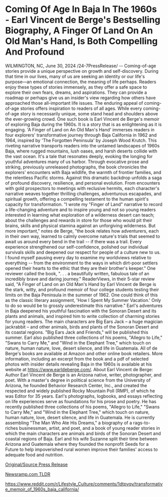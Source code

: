 # Coming Of Age In Baja In The 1960s - Earl Vincent de Berge's Bestselling Biography, A Finger Of Land On An Old Man's Hand, Is Both Compelling And Profound

WILMINGTON, NC, June 30, 2024 /24-7PressRelease/ -- Coming-of-age stories provide a unique perspective on growth and self-discovery. During that time in our lives, many of us are seeking an identity or our life's purpose—an emotional connection, the meaning of life perhaps. Readers enjoy these types of stories immensely, as they offer a safe space to explore their own fears, dreams, and aspirations. They can provide a roadmap or perhaps give us an insider's view regarding how others have approached those all-important life issues. The enduring appeal of coming-of-age stories offers inspiration to readers of all ages.  While every coming-of-age story is necessarily unique, some stand head and shoulders above the ever-growing crowd. One such book is Earl Vincent de Berge's memoir of exploring Baja during the 1960s. It is a story that is as enlightening as it is engaging.  'A Finger of Land on An Old Man's Hand' immerses readers in four explorers' transformative journey through Baja California in 1962 and 1964, inspired by 'The Forgotten Peninsula' by Joseph Wood Krutch. This riveting narrative transports readers into the untamed landscapes of 1960s Baja, where rugged mountains, lush oases, and harsh deserts collide with the vast ocean. It's a tale that resonates deeply, evoking the longing for youthful adventures many of us harbor.  Through evocative prose and striking, previously unreleased photographs, the book chronicles the explorers' encounters with Baja wildlife, the warmth of frontier families, and the relentless Pacific storms. Against this dramatic backdrop unfolds a saga of profound discovery, resilience, and personal evolution. From encounters with gold prospectors to meetings with reclusive hermits, each character's narrative weaves together thrilling challenges, adventurous escapades, and spiritual growth, offering a compelling testament to the human spirit's capacity for transformation.  "I wrote my "Finger of Land" narrative to record a life-changing adventure and to inspire young and not so young readers interested in learning what exploration of a wilderness desert can teach; about the challenges and rewards in store for those who would pit their brains, skills and physical stamina against an unforgiving wilderness. But more important," notes de Berge, "the book relates how adventurers, each in their own way, learned to calmly overcome nature's trials that seemed to await us around every bend in the trail -- if there was a trail. Every experience strengthened our self-confidence, polished our individual survivals skills and deepened our respect for people of a culture new to us. I found myself pausing every day to examine my worldviews relative to everything -- from the environment to the ways in which dirt-poor settlers opened their hearts to the ethic that they are their brother's keeper."  One reviewer called the book, ". . . a beautifully written, fabulous tale of an incredibly brave and daring journey." ReaderViews, in their 5-star review said, "A Finger of Land on an Old Man's Hand by Earl Vincent de Berge is the stark, witty, and profound memoir of four college students testing their limits on the Baja Peninsula in the summer of 1962. One could think of this as the classic literary assignment, 'How I Spent My Summer Vacation.' Only to do so would be to grossly underestimate this narrative."  Earl's adventures in Baja deepened his youthful fascination with the Sonoran Desert and its plants and animals, and inspired him to write collection of charming stories for young readers. The main characters are Big Ears Jack – a huge magician jackrabbit – and other animals, birds and plants of the Sonoran Desert and its coastal regions. "Big Ears Jack and Friends," will be published this summer.  Earl also published three collections of his poems, "Allegro to Life," "Swans to Carry Me," and "Wind in the Elephant Tree," which touch on nature, human nature, love, desert silence, and life in Guatemala.  All of de Berge's books are available at Amazon and other online book retailers. More information, including an excerpt from the book and a pdf of selected photos with insider details revealing Baja in the 1960s is available at his website at https://www.earldeberge.com/.  About Earl Vincent de Berge:  Author Earl Vincent de Berge is an Arizona native, writer, photographer, and poet. With a master's degree in political science from the University of Arizona, he founded Behavior Research Center, Inc., and created the respected and widely published Rocky Mountain Poll (RMP), of which he was Editor for 35 years. Earl's photographs, logbooks, and essays reflecting on life experiences serve as foundations for his prose and poetry. He has recently published three collections of his poems, "Allegro to Life," "Swans to Carry Me," and "Wind in the Elephant Tree," which touch on nature, human nature, love, desert silence, and life in Guatemala.  He is currently assembling "The Man Who Ate His Dreams," a biography of a rags-to-riches businessman, artist, and poet, and a book of young reader stories in which the main characters are animals and birds of the Sonoran Desert and coastal regions of Baja.  Earl and his wife Suzanne split their time between Arizona and Guatemala where they founded the nonprofit Seeds for a Future to help impoverished rural women improve their families' access to adequate food and nutrition. 

[Original/Source Press Release](https://www.24-7pressrelease.com/press-release/512141/coming-of-age-in-baja-in-the-1960s-earl-vincent-de-berges-bestselling-biography-a-finger-of-land-on-an-old-mans-hand-is-both-compelling-and-profound)
                    

[Newsramp.com TLDR](None) 

https://www.reddit.com/r/Lifestyle_Culture/comments/1dtpvqv/transformative_memoir_of_1960s_baja_california/